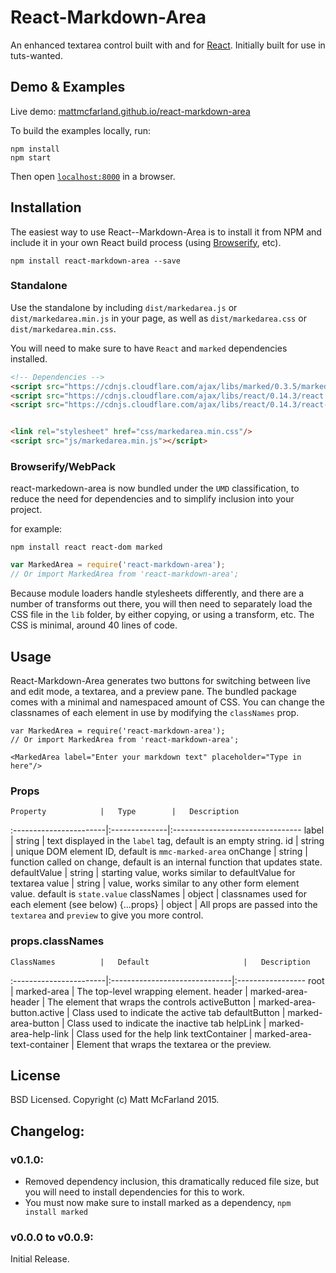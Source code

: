 # React-Markdown-Area

An enhanced textarea control built with and for [React](http://facebook.github.io/react/index.html). Initially built for use in tuts-wanted.

## Demo & Examples

Live demo: [mattmcfarland.github.io/react-markdown-area]( http://mattmcfarland.github.io/react-markdown-area)

To build the examples locally, run:

```
npm install
npm start
```

Then open [`localhost:8000`](http://localhost:8000) in a browser.

## Installation

The easiest way to use React--Markdown-Area is to install it from NPM and include it in your own React build process (using [Browserify](http://browserify.org), etc).

```
npm install react-markdown-area --save
```
### Standalone

Use the standalone by including `dist/markedarea.js` or `dist/markedarea.min.js` in your page, as well as `dist/markedarea.css` or `dist/markedarea.min.css`.

You will need to make sure to have `React` and `marked` dependencies installed.

```HTML
<!-- Dependencies -->
<script src="https://cdnjs.cloudflare.com/ajax/libs/marked/0.3.5/marked.min.js"></script>
<script src="https://cdnjs.cloudflare.com/ajax/libs/react/0.14.3/react.min.js"></script>
<script src="https://cdnjs.cloudflare.com/ajax/libs/react/0.14.3/react-dom.min.js"></script>


<link rel="stylesheet" href="css/markedarea.min.css"/>
<script src="js/markedarea.min.js"></script>
```

### Browserify/WebPack

react-markedown-area is now bundled under the `UMD` classification, to reduce the need for dependencies and to simplify inclusion into your project.

for example:

```
npm install react react-dom marked
```

```javascript
var MarkedArea = require('react-markdown-area');
// Or import MarkedArea from 'react-markdown-area';
```

Because module loaders handle stylesheets differently, and there are a number of transforms out there,
you will then need to separately load the CSS file in the `lib` folder, by either copying, or using a transform, etc.  The CSS is minimal, around 40 lines of code.


## Usage

React-Markdown-Area generates two buttons for switching between live and edit mode, a textarea, and a preview pane.
The bundled package comes with a minimal and namespaced amount of CSS.  You can change the classnames of each element in use by modifying the `classNames` prop.

```
var MarkedArea = require('react-markdown-area');
// Or import MarkedArea from 'react-markdown-area';

<MarkedArea label="Enter your markdown text" placeholder="Type in here"/>

```

### Props

	Property			|	Type		|	Description
:-----------------------|:--------------|:--------------------------------
	label       		|	string		|	text displayed in the `label` tag, default is an empty string.
	id      			|	string		|	unique DOM element ID, default is `mmc-marked-area`
	onChange     		|	string		|	function called on change, default is an internal function that updates state.
	defaultValue   		|	string		|	starting value, works similar to defaultValue for textarea
	value   		    |	string		|	value, works similar to any other form element value. default is `state.value`
	classNames 			|	object		|	classnames used for each element (see below)
	{...props}          |   object      |   All props are passed into the `textarea` and `preview` to give you more control.

### props.classNames

	ClassNames			|	Default		                |	Description
:-----------------------|:------------------------------|:-----------------
	root       		    |   marked-area                 |	The top-level wrapping element.
	header      		|   marked-area-header          |	The element that wraps the controls
	activeButton     	|   marked-area-button.active   |	Class used to indicate the active tab
	defaultButton       |   marked-area-button          |   Class used to indicate the inactive tab
	helpLink            |   marked-area-help-link       |   Class used for the help link
    textContainer	 	|   marked-area-text-container  |	Element that wraps the textarea or the preview.

## License

BSD Licensed. Copyright (c) Matt McFarland 2015.

## Changelog:

### v0.1.0:
 - Removed dependency inclusion, this dramatically reduced file size, but you will need to install dependencies for this to work.
 - You must now make sure to install marked as a dependency, `npm install marked`
### v0.0.0 to v0.0.9:

Initial Release.
